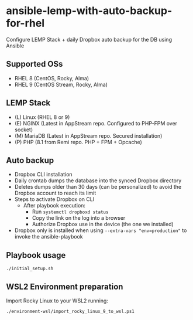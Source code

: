 # ansible-lemp-with-auto-backup-for-rhel
Configure LEMP Stack + daily Dropbox auto backup for the DB using Ansible
## Supported OSs
- RHEL 8 (CentOS, Rocky, Alma)
- RHEL 9 (CentOS Stream, Rocky, Alma)
## LEMP Stack
- (L) Linux (RHEL 8 or 9)
- (E) NGINX (Latest in AppStream repo. Configured to PHP-FPM over socket)
- (M) MariaDB (Latest in AppStream repo. Secured installation)
- (P) PHP (8.1 from Remi repo. PHP + FPM + Opcache)
## Auto backup
- Dropbox CLI installation
- Daily crontab dumps the database into the synced Dropbox directory
- Deletes dumps older than 30 days (can be personalized) to avoid the Dropbox account to reach its limit
- Steps to activate Dropbox on CLI
    - After playbook execution:
        - Run `systemctl dropboxd status`
        - Copy the link on the log into a browser
        - Authorize Dropbox use in the device (the one we installed)
- Dropbox only is installed when using `--extra-vars "env=production"` to invoke the ansible-playbook
## Playbook usage
    ./initial_setup.sh
## WSL2 Environment preparation

Import Rocky Linux to your WSL2 running:

    ./environment-wsl/import_rocky_linux_9_to_wsl.ps1